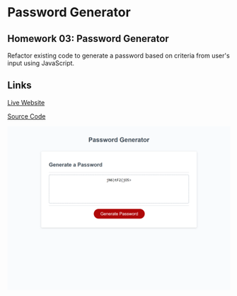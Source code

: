 # Password Generator

## Homework 03: Password Generator

Refactor existing code to generate a password based on criteria 
from user's input using JavaScript.

## Links

[Live Website](https://kerilp.github.io/password-generator/)

[Source Code](https://kerilp.github.io/password-generator/)

![Site Screenshot](./assets/images/screenshot.png)